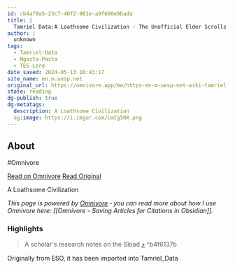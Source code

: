 ```yaml
---
id: cb4af8a5-23c7-40f2-981e-a9f600e9bada
title: |
  Tamriel Data:A Loathsome Civilization - The Unofficial Elder Scrolls Pages (UESP)
author: |
  unknown
tags:
  - Tamriel-Data
  - Ngasta-Pasta
  - TES-Lore
date_saved: 2024-05-13 10:43:17
site_name: en.m.uesp.net
original_url: https://omnivore.app/me/https-en-m-uesp-net-wiki-tamriel-data-a-loathsome-civilization-18f6ef97869
state: reading
dg-publish: true
dg-metatags:
  description: A Loathsome Civilization
  og:image: https://i.imgur.com/LmCg5HX.png
---
```


## About

#Omnivore

[Read on Omnivore](https://omnivore.app/me/https-en-m-uesp-net-wiki-tamriel-data-a-loathsome-civilization-18f6ef97869)
[Read Original](https://en.m.uesp.net/wiki/Tamriel_Data:A_Loathsome_Civilization)

A Loathsome Civilization

_This page is powered by [Omnivore](https://omnivore.app) ‐ you can read more about how I use Omnivore here: [[Omnivore - Saving Articles for Citations in Obsidian]]._

### Highlights

> A scholar's research notes on the Sload [⤴️](https://omnivore.app/me/https-en-m-uesp-net-wiki-tamriel-data-a-loathsome-civilization-18f6ef97869#b4f6137b-4f8e-466d-a2c1-b215359bd121)  ^b4f6137b

Originally from ESO, it has been imported into Tamriel_Data

